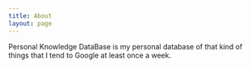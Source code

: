 ```yaml
---
title: About
layout: page
---
```


Personal Knowledge DataBase is my personal database of that kind of things that I tend to Google at least once a week.
